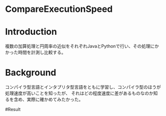# CompareExecutionSpeed

# Introduction
複数の加算処理と円周率の近似をそれぞれJavaとPythonで行い、その処理にかかった時間を計測し比較する。

# Background
コンパイラ型言語とインタプリタ型言語をともに学習し、コンパイラ型のほうが処理速度が高いことを知ったが、
それはどの程度速度に差があるものなのか知るを含め、実際に確かめてみたかった。

#Result
